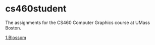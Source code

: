 # cs460student
The assignments for the CS460 Computer Graphics course at UMass Boston.

[1.Blossom](https://jiehyunjkim.github.io/cs460student/01/Blossom.html)
